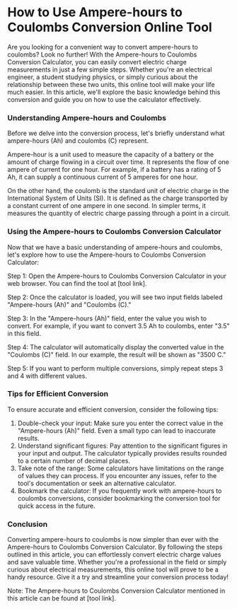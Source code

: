 How to Use Ampere-hours to Coulombs Conversion Online Tool
==========================================================

Are you looking for a convenient way to convert ampere-hours to coulombs? Look no further! With the Ampere-hours to Coulombs Conversion Calculator, you can easily convert electric charge measurements in just a few simple steps. Whether you're an electrical engineer, a student studying physics, or simply curious about the relationship between these two units, this online tool will make your life much easier. In this article, we'll explore the basic knowledge behind this conversion and guide you on how to use the calculator effectively.

### Understanding Ampere-hours and Coulombs

Before we delve into the conversion process, let's briefly understand what ampere-hours (Ah) and coulombs (C) represent.

Ampere-hour is a unit used to measure the capacity of a battery or the amount of charge flowing in a circuit over time. It represents the flow of one ampere of current for one hour. For example, if a battery has a rating of 5 Ah, it can supply a continuous current of 5 amperes for one hour.

On the other hand, the coulomb is the standard unit of electric charge in the International System of Units (SI). It is defined as the charge transported by a constant current of one ampere in one second. In simpler terms, it measures the quantity of electric charge passing through a point in a circuit.

### Using the Ampere-hours to Coulombs Conversion Calculator

Now that we have a basic understanding of ampere-hours and coulombs, let's explore how to use the Ampere-hours to Coulombs Conversion Calculator:

Step 1: Open the Ampere-hours to Coulombs Conversion Calculator in your web browser. You can find the tool at \[tool link\].

Step 2: Once the calculator is loaded, you will see two input fields labeled "Ampere-hours (Ah)" and "Coulombs (C)."

Step 3: In the "Ampere-hours (Ah)" field, enter the value you wish to convert. For example, if you want to convert 3.5 Ah to coulombs, enter "3.5" in this field.

Step 4: The calculator will automatically display the converted value in the "Coulombs (C)" field. In our example, the result will be shown as "3500 C."

Step 5: If you want to perform multiple conversions, simply repeat steps 3 and 4 with different values.

### Tips for Efficient Conversion

To ensure accurate and efficient conversion, consider the following tips:

1. Double-check your input: Make sure you enter the correct value in the "Ampere-hours (Ah)" field. Even a small typo can lead to inaccurate results.
2. Understand significant figures: Pay attention to the significant figures in your input and output. The calculator typically provides results rounded to a certain number of decimal places.
3. Take note of the range: Some calculators have limitations on the range of values they can process. If you encounter any issues, refer to the tool's documentation or seek an alternative calculator.
4. Bookmark the calculator: If you frequently work with ampere-hours to coulombs conversions, consider bookmarking the conversion tool for quick access in the future.

### Conclusion

Converting ampere-hours to coulombs is now simpler than ever with the Ampere-hours to Coulombs Conversion Calculator. By following the steps outlined in this article, you can effortlessly convert electric charge values and save valuable time. Whether you're a professional in the field or simply curious about electrical measurements, this online tool will prove to be a handy resource. Give it a try and streamline your conversion process today!

Note: The Ampere-hours to Coulombs Conversion Calculator mentioned in this article can be found at \[tool link\].